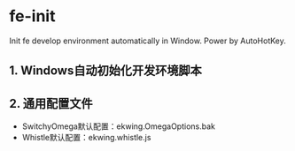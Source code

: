 # fe-init
Init fe develop environment automatically in Window. Power by AutoHotKey.

## 1. Windows自动初始化开发环境脚本

## 2. 通用配置文件
- SwitchyOmega默认配置：ekwing.OmegaOptions.bak
- Whistle默认配置：ekwing.whistle.js